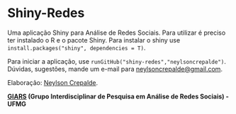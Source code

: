 # Shiny-Redes
Uma aplicação Shiny para Análise de Redes Sociais. Para utilizar é preciso ter instalado o R e o pacote Shiny.
Para instalar o shiny use `install.packages("shiny", dependencies = T)`.

Para iniciar a aplicação, use `runGitHub("shiny-redes","neylsoncrepalde")`. Dúvidas, sugestões, mande um e-mail para neylsoncrepalde@gmail.com.

Elaboração: [Neylson Crepalde](https://www.facebook.com/neylson.crepalde).

**[GIARS](http://www.giars.ufmg.br) (Grupo Interdisciplinar de Pesquisa em Análise de Redes Sociais) - UFMG**

